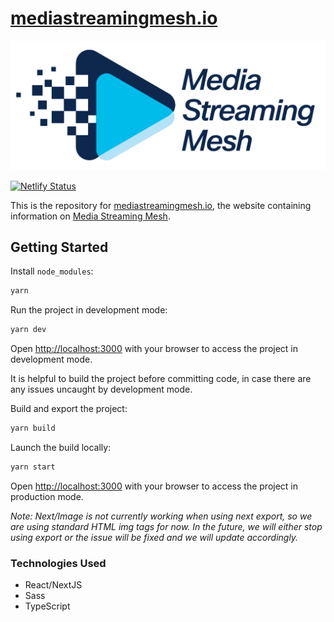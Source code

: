 # [mediastreamingmesh.io](https://mediastreamingmesh.io/)

![MSM logo](/public/assets/shared/logos/logo-light-horizontal-svg.svg)

[![Netlify Status](https://api.netlify.com/api/v1/badges/77afb082-feb4-498c-88cc-eff8fea128ba/deploy-status)](https://app.netlify.com/sites/apiclarity/deploys)

This is the repository for [mediastreamingmesh.io](https://mediastreamingmesh.io/), the website
containing information on [Media Streaming Mesh](https://github.com/media-streaming-mesh/mediastreamingmesh.io).

## Getting Started

Install `node_modules`:

```bash
yarn
```

Run the project in development mode:

```bash
yarn dev
```

Open [http://localhost:3000](http://localhost:3000) with your browser to access the project in development mode.

It is helpful to build the project before committing code, in case there are any issues uncaught by development mode.

Build and export the project:

```bash
yarn build
```

Launch the build locally:

```bash
yarn start
```

Open [http://localhost:3000](http://localhost:3000) with your browser to access the project in production mode.

*Note: Next/Image is not currently working when using next export, so we are using standard HTML img tags for now. In the future, we will either stop using export or the issue will be fixed and we will update accordingly.*

### Technologies Used

- React/NextJS
- Sass
- TypeScript
